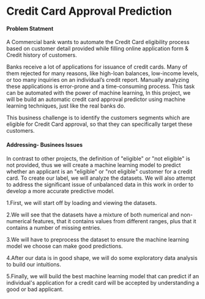 # Credit Card Approval Prediction

#### Problem Statment

A Commercial bank wants to automate the Credit Card eligibility process based on customer detail provided while filling online application form & Credit history of customers.

Banks receive a lot of applications for issuance of credit cards. Many of them rejected for many reasons, like high-loan balances, low-income levels, or too many inquiries on an individual’s credit report. Manually analyzing these applications is error-prone and a time-consuming process. This task can be automated with the power of machine learning, In this project, we will be build an automatic credit card approval predictor using machine learning techniques, just like the real banks do.

This business challenge is to identify the customers segments which are eligible for Credit Card approval, so that they can specifically target these customers.


#### Addressing- Businees Issues
In contrast to other projects, the definition of "eligible" or "not eligible" is not provided, thus we will create a machine learning model to predict whether an applicant is an "eligible" or "not eligible" customer for a credit card. To create our label, we will analyze the datasets. We will also attempt to address the significant issue of unbalanced data in this work in order to develop a more accurate predictive model.

1.First, we will start off by loading and viewing the datasets.

2.We will see that the datasets have a mixture of both numerical and non-numerical features, that it contains values from different ranges, plus that it contains a number of missing entries.

3.We will have to preprocess the dataset to ensure the machine learning model we choose can make good predictions.

4.After our data is in good shape, we will do some exploratory data analysis to build our intuitions.

5.Finally, we will build the best machine learning model that can predict if an individual's application for a credit card will be accepted by understanding a good or bad applicant.
